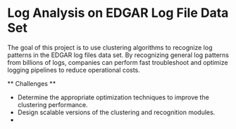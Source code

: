# Log Analysis on EDGAR Log File Data Set

The goal of this project is to use clustering algorithms to recognize log patterns in the EDGAR log files data set. By recognizing general log patterns from billions of logs, companies can perform fast troubleshoot and optimize logging pipelines to reduce operational costs. 

** Challenges **

* Determine the appropriate optimization techniques to improve the clustering performance.
* Design scalable versions of the clustering and recognition modules.
* 
